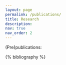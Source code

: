 ```yaml
---
layout: page
permalink: /publications/
title: Research
description: 
nav: true
nav_order: 2
---
```

(Pre)publications:
<!-- _pages/publications.md -->
<div class="publications">

{% bibliography %}

</div>
